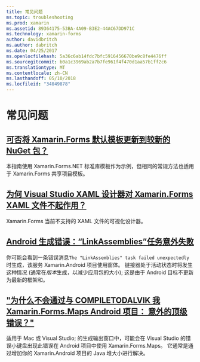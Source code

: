 ```yaml
---
title: 常见问题
ms.topic: troubleshooting
ms.prod: xamarin
ms.assetid: 89364175-53BA-4A09-B3E2-44AC67DD971C
ms.technology: xamarin-forms
author: davidbritch
ms.author: dabritch
ms.date: 04/25/2017
ms.openlocfilehash: 5a36c6ab14fdc7bfc5916456670be9c8fe4476ff
ms.sourcegitcommit: b0a1c3969ab2a7b7fe961f4f470d1aa57b1ff2c6
ms.translationtype: MT
ms.contentlocale: zh-CN
ms.lasthandoff: 05/10/2018
ms.locfileid: "34049878"
---
```

# <a name="frequently-asked-questions"></a>常见问题


## <a name="can-i-update-the-xamarinforms-default-template-to-a-newer-nuget-packageupdate-forms-templatemd"></a>[可否将 Xamarin.Forms 默认模板更新到较新的 NuGet 包？](update-forms-template.md)
本指南使用 Xamarin.Forms.NET 标准库模板作为示例，但相同的常规方法也适用于 Xamarin.Forms 共享项目模板。 

## <a name="why-doesnt-the-visual-studio-xaml-designer-work-for-xamarinforms-xaml-filesforms-xaml-designermd"></a>[为何 Visual Studio XAML 设计器对 Xamarin.Forms XAML 文件不起作用？](forms-xaml-designer.md)
Xamarin.Forms 当前不支持的 XAML 文件的可视化设计器。

## <a name="android-build-error-the-linkassemblies-task-failed-unexpectedlyandroid-linkassemblies-errormd"></a>[Android 生成错误：“LinkAssemblies”任务意外失败](android-linkassemblies-error.md)
你可能会看到一条错误消息`The "LinkAssemblies" task failed unexpectedly`时生成，该服务 Xamarin.Android 项目使用窗体。 链接器处于活动状态时将发生这种情况 (通常在*版本*生成，以减少应用包的大小); 这是由于 Android 目标不更新为最新的框架和。 


## <a name="why-does-my-xamarinformsmaps-android-project-fail-with-compiletodalvik--unexpected-top-level-errormaps-compiletodalvik-errormd"></a>["为什么不会通过与 COMPILETODALVIK 我 Xamarin.Forms.Maps Android 项目： 意外的顶级错误？"](maps-compiletodalvik-error.md)
适用于 Mac 或 Visual Studio; 的生成输出窗口中，可能会在 Visual Studio 的错误小键盘出现此错误在 Android 项目中使用 Xamarin.Forms.Maps。 它通常是通过增加你的 Xamarin.Android 项目的 Java 堆大小进行解决。

